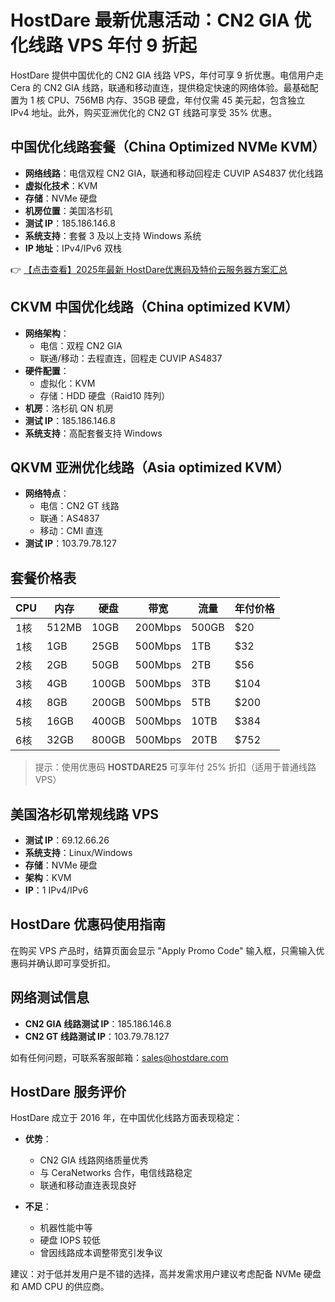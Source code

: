 # HostDare 最新优惠活动：CN2 GIA 优化线路 VPS 年付 9 折起

HostDare 提供中国优化的 CN2 GIA 线路 VPS，年付可享 9 折优惠。电信用户走 Cera 的 CN2 GIA 线路，联通和移动直连，提供稳定快速的网络体验。最基础配置为 1 核 CPU、756MB 内存、35GB 硬盘，年付仅需 45 美元起，包含独立 IPv4 地址。此外，购买亚洲优化的 CN2 GT 线路可享受 35% 优惠。

## 中国优化线路套餐（China Optimized NVMe KVM）

- **网络线路**：电信双程 CN2 GIA，联通和移动回程走 CUVIP AS4837 优化线路
- **虚拟化技术**：KVM
- **存储**：NVMe 硬盘
- **机房位置**：美国洛杉矶
- **测试 IP**：185.186.146.8
- **系统支持**：套餐 3 及以上支持 Windows 系统
- **IP 地址**：IPv4/IPv6 双栈

👉 [【点击查看】2025年最新 HostDare优惠码及特价云服务器方案汇总](https://bit.ly/hostdare)

## CKVM 中国优化线路（China optimized KVM）

- **网络架构**：
  - 电信：双程 CN2 GIA
  - 联通/移动：去程直连，回程走 CUVIP AS4837
- **硬件配置**：
  - 虚拟化：KVM
  - 存储：HDD 硬盘（Raid10 阵列）
- **机房**：洛杉矶 QN 机房
- **测试 IP**：185.186.146.8
- **系统支持**：高配套餐支持 Windows

## QKVM 亚洲优化线路（Asia optimized KVM）

- **网络特点**：
  - 电信：CN2 GT 线路
  - 联通：AS4837
  - 移动：CMI 直连
- **测试 IP**：103.79.78.127

## 套餐价格表

| CPU | 内存 | 硬盘 | 带宽 | 流量 | 年付价格 |
|-----|------|------|------|------|---------|
| 1核 | 512MB | 10GB | 200Mbps | 500GB | $20 |
| 1核 | 1GB | 25GB | 500Mbps | 1TB | $32 |
| 2核 | 2GB | 50GB | 500Mbps | 2TB | $56 |
| 3核 | 4GB | 100GB | 500Mbps | 3TB | $104 |
| 4核 | 8GB | 200GB | 500Mbps | 5TB | $200 |
| 5核 | 16GB | 400GB | 500Mbps | 10TB | $384 |
| 6核 | 32GB | 800GB | 500Mbps | 20TB | $752 |

> 提示：使用优惠码 **HOSTDARE25** 可享年付 25% 折扣（适用于普通线路 VPS）

## 美国洛杉矶常规线路 VPS

- **测试 IP**：69.12.66.26
- **系统支持**：Linux/Windows
- **存储**：NVMe 硬盘
- **架构**：KVM
- **IP**：1 IPv4/IPv6

## HostDare 优惠码使用指南

在购买 VPS 产品时，结算页面会显示 "Apply Promo Code" 输入框，只需输入优惠码并确认即可享受折扣。

## 网络测试信息

- **CN2 GIA 线路测试 IP**：185.186.146.8
- **CN2 GT 线路测试 IP**：103.79.78.127

如有任何问题，可联系客服邮箱：sales@hostdare.com

## HostDare 服务评价

HostDare 成立于 2016 年，在中国优化线路方面表现稳定：

- **优势**：
  - CN2 GIA 线路网络质量优秀
  - 与 CeraNetworks 合作，电信线路稳定
  - 联通和移动直连表现良好

- **不足**：
  - 机器性能中等
  - 硬盘 IOPS 较低
  - 曾因线路成本调整带宽引发争议

建议：对于低并发用户是不错的选择，高并发需求用户建议考虑配备 NVMe 硬盘和 AMD CPU 的供应商。